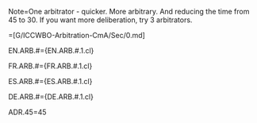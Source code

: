 Note=One arbitrator - quicker.  More arbitrary.  And reducing the time from 45 to 30. If you want more deliberation, try 3 arbitrators.

=[G/ICCWBO-Arbitration-CmA/Sec/0.md] 

EN.ARB.#={EN.ARB.#.1.cl}

FR.ARB.#={FR.ARB.#.1.cl}

ES.ARB.#={ES.ARB.#.1.cl}

DE.ARB.#={DE.ARB.#.1.cl}

ADR.45=45
